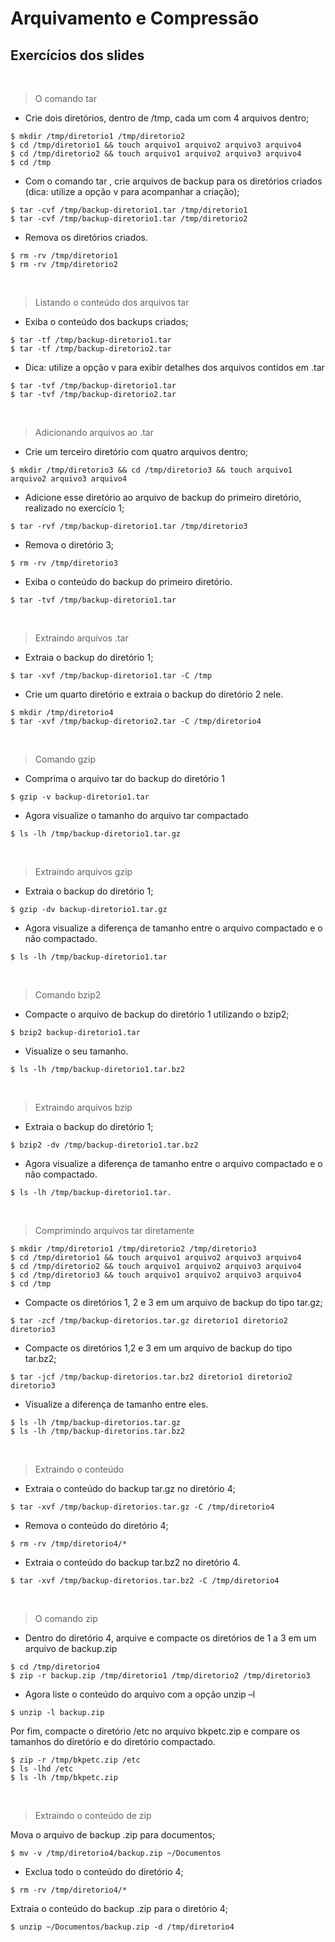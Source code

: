 # Arquivamento e Compressão

## Exercícios dos slides

<br>

> O comando tar

+ Crie dois diretórios, dentro de /tmp, cada um com 4 arquivos dentro;

~~~
$ mkdir /tmp/diretorio1 /tmp/diretorio2
$ cd /tmp/diretorio1 && touch arquivo1 arquivo2 arquivo3 arquivo4
$ cd /tmp/diretorio2 && touch arquivo1 arquivo2 arquivo3 arquivo4
$ cd /tmp
~~~


+ Com o comando tar , crie arquivos de backup para os diretórios criados (dica:
utilize a opção v para acompanhar a criação);

~~~
$ tar -cvf /tmp/backup-diretorio1.tar /tmp/diretorio1
$ tar -cvf /tmp/backup-diretorio1.tar /tmp/diretorio2
~~~

+ Remova os diretórios criados.

~~~
$ rm -rv /tmp/diretorio1
$ rm -rv /tmp/diretorio2
~~~

<br>

> Listando o conteúdo dos arquivos tar

+ Exiba o conteúdo dos backups criados;

~~~
$ tar -tf /tmp/backup-diretorio1.tar
$ tar -tf /tmp/backup-diretorio2.tar
~~~

+ Dica: utilize a opção v para exibir detalhes dos arquivos contidos em .tar

~~~
$ tar -tvf /tmp/backup-diretorio1.tar
$ tar -tvf /tmp/backup-diretorio2.tar
~~~

<br>

> Adicionando arquivos ao .tar


+ Crie um terceiro diretório com quatro arquivos dentro;

~~~
$ mkdir /tmp/diretorio3 && cd /tmp/diretorio3 && touch arquivo1 arquivo2 arquivo3 arquivo4
~~~

+ Adicione esse diretório ao arquivo de backup do primeiro diretório, realizado
no exercício 1;

~~~
$ tar -rvf /tmp/backup-diretorio1.tar /tmp/diretorio3
~~~

+ Remova o diretório 3;

~~~
$ rm -rv /tmp/diretorio3
~~~

+ Exiba o conteúdo do backup do primeiro diretório.

~~~
$ tar -tvf /tmp/backup-diretorio1.tar
~~~


<br>

> Extraindo arquivos .tar

+ Extraia o backup do diretório 1;

~~~
$ tar -xvf /tmp/backup-diretorio1.tar -C /tmp
~~~


+ Crie um quarto diretório e extraia o backup do diretório 2 nele.

~~~
$ mkdir /tmp/diretorio4
$ tar -xvf /tmp/backup-diretorio2.tar -C /tmp/diretorio4
~~~


<br>

> Comando gzip

+ Comprima o arquivo tar do backup do diretório 1

~~~
$ gzip -v backup-diretorio1.tar
~~~

+ Agora visualize o tamanho do arquivo tar compactado 

~~~
$ ls -lh /tmp/backup-diretorio1.tar.gz 
~~~

<br>

> Extraindo arquivos gzip

+ Extraia o backup do diretório 1;

~~~
$ gzip -dv backup-diretorio1.tar.gz
~~~


+ Agora visualize a diferença de tamanho entre o arquivo compactado e o não
compactado.

~~~
$ ls -lh /tmp/backup-diretorio1.tar
~~~


<br>

> Comando bzip2

+ Compacte o arquivo de backup do diretório 1 utilizando o bzip2;

~~~
$ bzip2 backup-diretorio1.tar
~~~

+ Visualize o seu tamanho.

~~~
$ ls -lh /tmp/backup-diretorio1.tar.bz2
~~~

<br>

> Extraindo arquivos bzip

+ Extraia o backup do diretório 1;

~~~
$ bzip2 -dv /tmp/backup-diretorio1.tar.bz2
~~~

+ Agora visualize a diferença de tamanho entre o arquivo compactado e o não
compactado.

~~~
$ ls -lh /tmp/backup-diretorio1.tar.
~~~

<br>

> Comprimindo arquivos tar diretamente

~~~
$ mkdir /tmp/diretorio1 /tmp/diretorio2 /tmp/diretorio3
$ cd /tmp/diretorio1 && touch arquivo1 arquivo2 arquivo3 arquivo4
$ cd /tmp/diretorio2 && touch arquivo1 arquivo2 arquivo3 arquivo4
$ cd /tmp/diretorio3 && touch arquivo1 arquivo2 arquivo3 arquivo4
$ cd /tmp
~~~

+ Compacte os diretórios 1, 2 e 3 em um arquivo de backup do tipo tar.gz;

~~~
$ tar -zcf /tmp/backup-diretorios.tar.gz diretorio1 diretorio2 diretorio3
~~~

+ Compacte os diretórios 1,2 e 3 em um arquivo de backup do tipo tar.bz2;

~~~
$ tar -jcf /tmp/backup-diretorios.tar.bz2 diretorio1 diretorio2 diretorio3
~~~

+ Visualize a diferença de tamanho entre eles.

~~~
$ ls -lh /tmp/backup-diretorios.tar.gz
$ ls -lh /tmp/backup-diretorios.tar.bz2 
~~~

<br>

> Extraindo o conteúdo

+ Extraia o conteúdo do backup tar.gz no diretório 4;

~~~
$ tar -xvf /tmp/backup-diretorios.tar.gz -C /tmp/diretorio4
~~~

+ Remova o conteúdo do diretório 4;

~~~
$ rm -rv /tmp/diretorio4/*
~~~

+ Extraia o conteúdo do backup tar.bz2 no diretório 4.

~~~
$ tar -xvf /tmp/backup-diretorios.tar.bz2 -C /tmp/diretorio4
~~~

<br>

> O comando zip

+ Dentro do diretório 4, arquive e compacte os diretórios de 1 a 3 em um
arquivo de backup.zip

~~~
$ cd /tmp/diretorio4
$ zip -r backup.zip /tmp/diretorio1 /tmp/diretorio2 /tmp/diretorio3
~~~

+ Agora liste o conteúdo do arquivo com a opção unzip –l

~~~
$ unzip -l backup.zip
~~~

Por fim, compacte o diretório /etc no arquivo bkpetc.zip e compare os
tamanhos do diretório e do diretório compactado.

~~~
$ zip -r /tmp/bkpetc.zip /etc
$ ls -lhd /etc
$ ls -lh /tmp/bkpetc.zip
~~~

<br>

> Extraindo o conteúdo de zip



Mova o arquivo de backup .zip para documentos;

~~~
$ mv -v /tmp/diretorio4/backup.zip ~/Documentos
~~~

+ Exclua todo o conteúdo do diretório 4;

~~~
$ rm -rv /tmp/diretorio4/*
~~~

Extraia o conteúdo do backup .zip para o diretório 4;

~~~
$ unzip ~/Documentos/backup.zip -d /tmp/diretorio4
~~~
